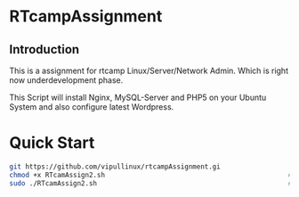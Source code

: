 RTcampAssignment
==================

## Introduction

This is a assignment for rtcamp Linux/Server/Network Admin. Which is right now underdevelopment phase.

This Script will install Nginx, MySQL-Server and PHP5 on your Ubuntu System and also configure latest Wordpress. 


# Quick Start
```bash
git https://github.com/vipullinux/rtcampAssignment.gi		              #To clone the code 
chmod +x RTcamAssign2.sh                                              #Set Executable Permission
sudo ./RTcamAssign2.sh                                                #To run the script
